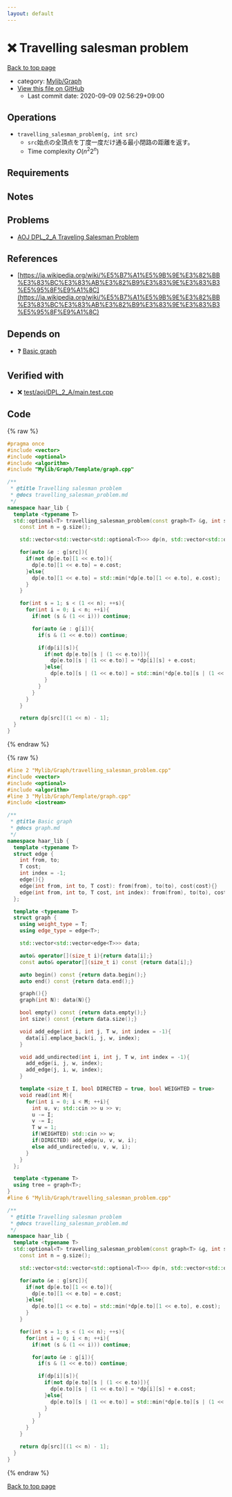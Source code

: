 ```yaml
---
layout: default
---
```


<!-- mathjax config similar to math.stackexchange -->
<script type="text/javascript" async
  src="https://cdnjs.cloudflare.com/ajax/libs/mathjax/2.7.5/MathJax.js?config=TeX-MML-AM_CHTML">
</script>
<script type="text/x-mathjax-config">
  MathJax.Hub.Config({
    TeX: { equationNumbers: { autoNumber: "AMS" }},
    tex2jax: {
      inlineMath: [ ['$','$'] ],
      processEscapes: true
    },
    "HTML-CSS": { matchFontHeight: false },
    displayAlign: "left",
    displayIndent: "2em"
  });
</script>

<script type="text/javascript" src="https://cdnjs.cloudflare.com/ajax/libs/jquery/3.4.1/jquery.min.js"></script>
<script src="https://cdn.jsdelivr.net/npm/jquery-balloon-js@1.1.2/jquery.balloon.min.js" integrity="sha256-ZEYs9VrgAeNuPvs15E39OsyOJaIkXEEt10fzxJ20+2I=" crossorigin="anonymous"></script>
<script type="text/javascript" src="../../../assets/js/copy-button.js"></script>
<link rel="stylesheet" href="../../../assets/css/copy-button.css" />


# :x: Travelling salesman problem

<a href="../../../index.html">Back to top page</a>

* category: <a href="../../../index.html#791a56799ce3ef8e4fb5da8cbce3a9bf">Mylib/Graph</a>
* <a href="{{ site.github.repository_url }}/blob/master/Mylib/Graph/travelling_salesman_problem.cpp">View this file on GitHub</a>
    - Last commit date: 2020-09-09 02:56:29+09:00




## Operations

- `travelling_salesman_problem(g, int src)`
	- `src`始点の全頂点を丁度一度だけ通る最小閉路の距離を返す。
	- Time complexity $O(n^2 2^n)$

## Requirements

## Notes

## Problems

- [AOJ DPL_2_A Traveling Salesman Problem](http://judge.u-aizu.ac.jp/onlinejudge/description.jsp?id=DPL_2_A)

## References

- [https://ja.wikipedia.org/wiki/%E5%B7%A1%E5%9B%9E%E3%82%BB%E3%83%BC%E3%83%AB%E3%82%B9%E3%83%9E%E3%83%B3%E5%95%8F%E9%A1%8C](https://ja.wikipedia.org/wiki/%E5%B7%A1%E5%9B%9E%E3%82%BB%E3%83%BC%E3%83%AB%E3%82%B9%E3%83%9E%E3%83%B3%E5%95%8F%E9%A1%8C)


## Depends on

* :question: <a href="Template/graph.cpp.html">Basic graph</a>


## Verified with

* :x: <a href="../../../verify/test/aoj/DPL_2_A/main.test.cpp.html">test/aoj/DPL_2_A/main.test.cpp</a>


## Code

<a id="unbundled"></a>
{% raw %}
```cpp
#pragma once
#include <vector>
#include <optional>
#include <algorithm>
#include "Mylib/Graph/Template/graph.cpp"

/**
 * @title Travelling salesman problem
 * @docs travelling_salesman_problem.md
 */
namespace haar_lib {
  template <typename T>
  std::optional<T> travelling_salesman_problem(const graph<T> &g, int src){
    const int n = g.size();

    std::vector<std::vector<std::optional<T>>> dp(n, std::vector<std::optional<T>>(1 << n));

    for(auto &e : g[src]){
      if(not dp[e.to][1 << e.to]){
        dp[e.to][1 << e.to] = e.cost;
      }else{
        dp[e.to][1 << e.to] = std::min(*dp[e.to][1 << e.to], e.cost);
      }
    }

    for(int s = 1; s < (1 << n); ++s){
      for(int i = 0; i < n; ++i){
        if(not (s & (1 << i))) continue;

        for(auto &e : g[i]){
          if(s & (1 << e.to)) continue;

          if(dp[i][s]){
            if(not dp[e.to][s | (1 << e.to)]){
              dp[e.to][s | (1 << e.to)] = *dp[i][s] + e.cost;
            }else{
              dp[e.to][s | (1 << e.to)] = std::min(*dp[e.to][s | (1 << e.to)], *dp[i][s] + e.cost);
            }
          }
        }
      }
    }

    return dp[src][(1 << n) - 1];
  }
}

```
{% endraw %}

<a id="bundled"></a>
{% raw %}
```cpp
#line 2 "Mylib/Graph/travelling_salesman_problem.cpp"
#include <vector>
#include <optional>
#include <algorithm>
#line 3 "Mylib/Graph/Template/graph.cpp"
#include <iostream>

/**
 * @title Basic graph
 * @docs graph.md
 */
namespace haar_lib {
  template <typename T>
  struct edge {
    int from, to;
    T cost;
    int index = -1;
    edge(){}
    edge(int from, int to, T cost): from(from), to(to), cost(cost){}
    edge(int from, int to, T cost, int index): from(from), to(to), cost(cost), index(index){}
  };

  template <typename T>
  struct graph {
    using weight_type = T;
    using edge_type = edge<T>;

    std::vector<std::vector<edge<T>>> data;

    auto& operator[](size_t i){return data[i];}
    const auto& operator[](size_t i) const {return data[i];}

    auto begin() const {return data.begin();}
    auto end() const {return data.end();}

    graph(){}
    graph(int N): data(N){}

    bool empty() const {return data.empty();}
    int size() const {return data.size();}

    void add_edge(int i, int j, T w, int index = -1){
      data[i].emplace_back(i, j, w, index);
    }

    void add_undirected(int i, int j, T w, int index = -1){
      add_edge(i, j, w, index);
      add_edge(j, i, w, index);
    }

    template <size_t I, bool DIRECTED = true, bool WEIGHTED = true>
    void read(int M){
      for(int i = 0; i < M; ++i){
        int u, v; std::cin >> u >> v;
        u -= I;
        v -= I;
        T w = 1;
        if(WEIGHTED) std::cin >> w;
        if(DIRECTED) add_edge(u, v, w, i);
        else add_undirected(u, v, w, i);
      }
    }
  };

  template <typename T>
  using tree = graph<T>;
}
#line 6 "Mylib/Graph/travelling_salesman_problem.cpp"

/**
 * @title Travelling salesman problem
 * @docs travelling_salesman_problem.md
 */
namespace haar_lib {
  template <typename T>
  std::optional<T> travelling_salesman_problem(const graph<T> &g, int src){
    const int n = g.size();

    std::vector<std::vector<std::optional<T>>> dp(n, std::vector<std::optional<T>>(1 << n));

    for(auto &e : g[src]){
      if(not dp[e.to][1 << e.to]){
        dp[e.to][1 << e.to] = e.cost;
      }else{
        dp[e.to][1 << e.to] = std::min(*dp[e.to][1 << e.to], e.cost);
      }
    }

    for(int s = 1; s < (1 << n); ++s){
      for(int i = 0; i < n; ++i){
        if(not (s & (1 << i))) continue;

        for(auto &e : g[i]){
          if(s & (1 << e.to)) continue;

          if(dp[i][s]){
            if(not dp[e.to][s | (1 << e.to)]){
              dp[e.to][s | (1 << e.to)] = *dp[i][s] + e.cost;
            }else{
              dp[e.to][s | (1 << e.to)] = std::min(*dp[e.to][s | (1 << e.to)], *dp[i][s] + e.cost);
            }
          }
        }
      }
    }

    return dp[src][(1 << n) - 1];
  }
}

```
{% endraw %}

<a href="../../../index.html">Back to top page</a>

